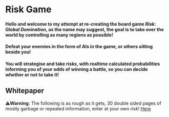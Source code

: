 # Risk Game

#### Hello and welcome to my attempt at re-creating the board game *Risk: Global Domination*, as the name may suggest, the goal is to take over the world by controlling as many regions as possible!
#### Defeat your enemies in the form of AIs in the game, or others sitting beside you!
#### You will strategise and take risks, with realtime calculated probabilities informing you of your odds of winning a battle, so you can decide whether or not to take it!

## Whitepaper
⚠️**Warning:** The following is as rough as it gets, 30 double sided pages of mostly garbage or repeated information, enter at your own *risk*!
[Here](https://go.jmatthews.uk/riskgame/whitepaper)
